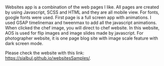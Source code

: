 Websites app is a combination of the web pages I like. All pages are created by using Javascript, SCSS and HTML and they are all mobile view.
For fonts, google fonts were used.
First page is a full screen app with animations. I used GSAP timelinemax and tweenmax to add all the javascript animations.
When clicked the chef image, you will direct to chef website. In this website, AOS is used for flip images and image slides made by javascript. 
For photographer website, it is one page blog site with image scale feature with dark screen mode.

Please check the website with this link:
https://sialbul.github.io/websitesSamples/.


